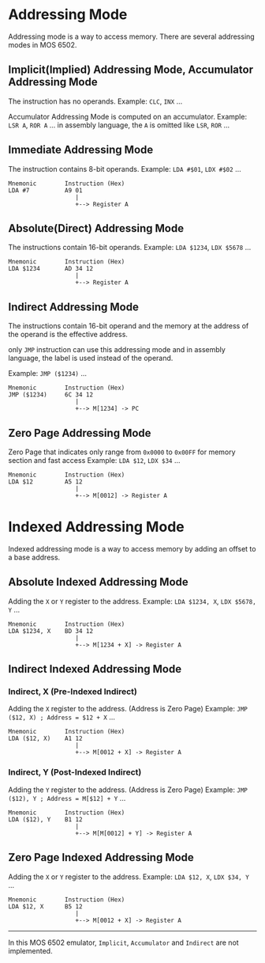 # Addressing Mode

Addressing mode is a way to access memory. There are several addressing modes in MOS 6502.

## Implicit(Implied) Addressing Mode, Accumulator Addressing Mode

The instruction has no operands. Example: `CLC`, `INX` ...

Accumulator Addressing Mode is computed on an accumulator. Example: `LSR A`, `ROR A` ...
in assembly language, the `A` is omitted like `LSR`, `ROR` ...

## Immediate Addressing Mode

The instruction contains 8-bit operands. Example: `LDA #$01`, `LDX #$02` ...

```
Mnemonic        Instruction (Hex)
LDA #7          A9 01
                   |
                   +--> Register A
```

## Absolute(Direct) Addressing Mode

The instructions contain 16-bit operands. Example: `LDA $1234`, `LDX $5678` ...

```
Mnemonic        Instruction (Hex)
LDA $1234       AD 34 12
                   |
                   +--> Register A
```

## Indirect Addressing Mode

The instructions contain 16-bit operand and the memory at the address of the operand is the effective address.

only `JMP` instruction can use this addressing mode and in assembly language, the label is used instead of the operand.

Example: `JMP ($1234)` ...

```
Mnemonic        Instruction (Hex)
JMP ($1234)     6C 34 12
                   |
                   +--> M[1234] -> PC
```

## Zero Page Addressing Mode

Zero Page that indicates only range from `0x0000` to `0x00FF` for memory section and fast access Example: `LDA $12`, `LDX $34` ...

```
Mnemonic        Instruction (Hex)
LDA $12         A5 12
                   |
                   +--> M[0012] -> Register A
```

# Indexed Addressing Mode

Indexed addressing mode is a way to access memory by adding an offset to a base address.

## Absolute Indexed Addressing Mode

Adding the `X` or `Y` register to the address. Example: `LDA $1234, X`, `LDX $5678, Y` ...

```
Mnemonic        Instruction (Hex)
LDA $1234, X    BD 34 12
                   |
                   +--> M[1234 + X] -> Register A
```

## Indirect Indexed Addressing Mode

### Indirect, X (Pre-Indexed Indirect)

Adding the `X` register to the address. (Address is Zero Page) Example: `JMP ($12, X) ; Address = $12 + X` ...

```
Mnemonic        Instruction (Hex)
LDA ($12, X)    A1 12
                   |
                   +--> M[0012 + X] -> Register A
```

### Indirect, Y (Post-Indexed Indirect)

Adding the `Y` register to the address. (Address is Zero Page) Example: `JMP ($12), Y ; Address = M[$12] + Y` ...

```
Mnemonic        Instruction (Hex)
LDA ($12), Y    B1 12
                   |
                   +--> M[M[0012] + Y] -> Register A
```

## Zero Page Indexed Addressing Mode

Adding the `X` or `Y` register to the address. Example: `LDA $12, X`, `LDX $34, Y` ...

```
Mnemonic        Instruction (Hex)
LDA $12, X      B5 12
                   |
                   +--> M[0012 + X] -> Register A
```

---

In this MOS 6502 emulator, `Implicit`, `Accumulator` and `Indirect` are not implemented.
